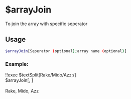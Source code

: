 # $arrayJoin

To join the array with specific seperator

## Usage

```bash
$arrayJoin[Seperator (optional);array name (optional)]
```

### Example:
<discord-messages>
          <discord-message :bot="false" role-color="#ffcc9a" author="Member">
        !!exec $textSplit[Rake/Mido/Azz;/]<br>$arrayJoin[, ]<br><br>
          </discord-message>
          <discord-message :bot="true" role-color="#0099ff" author="Custom Command" avatar="https://media.discordapp.net/avatars/725721249652670555/781224f90c3b841ba5b40678e032f74a.webp">
        Rake, Mido, Azz
        </discord-message>
</discord-messages>